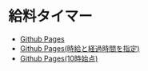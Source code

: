 # 給料タイマー
- [Github Pages](https://kohaku0822.github.io/kyuryo_timer)
- [Github Pages(時給と経過時間を指定)](https://kohaku0822.github.io/kyuryo_timer/?s=3600&zikyu=1200)
- [Github Pages(10時始点)](https://kohaku0822.github.io/kyuryo_timer/?flag=true)
